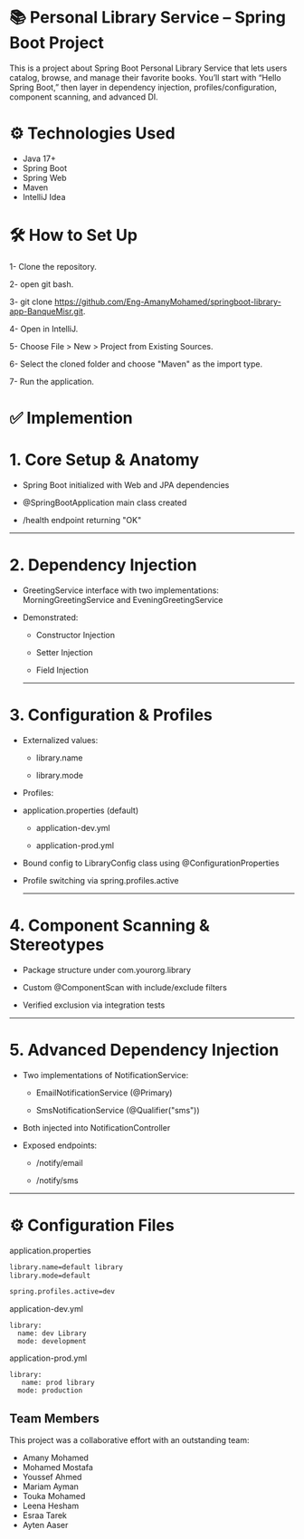 # 📚 Personal Library Service – Spring Boot Project
This is a project about Spring Boot Personal Library Service that lets users catalog, browse, and manage their favorite books. You’ll start with “Hello Spring Boot,” then layer in dependency injection, profiles/configuration, component scanning, and advanced DI.

# ⚙️ Technologies Used
- Java 17+
- Spring Boot
- Spring Web
- Maven
- IntelliJ Idea

# 🛠️ How to Set Up

1- Clone the repository.

2- open git bash.

3- git clone https://github.com/Eng-AmanyMohamed/springboot-library-app-BanqueMisr.git.

4- Open in IntelliJ.

5- Choose File > New > Project from Existing Sources.

6- Select the cloned folder and choose "Maven" as the import type.

7- Run the application.

# ✅ Implemention

# 1. Core Setup & Anatomy

- Spring Boot initialized with Web and JPA dependencies

- @SpringBootApplication main class created

- /health endpoint returning "OK"

 --- 
 
# 2. Dependency Injection

- GreetingService interface with two implementations: MorningGreetingService and EveningGreetingService

- Demonstrated:

  -  Constructor Injection

  -  Setter Injection

  -  Field Injection

  ---
  

# 3. Configuration & Profiles

- Externalized values:

  - library.name

  - library.mode

- Profiles:

- application.properties (default)

   - application-dev.yml

   - application-prod.yml

- Bound config to LibraryConfig class using @ConfigurationProperties

- Profile switching via spring.profiles.active

  ---
  

# 4. Component Scanning & Stereotypes

- Package structure under com.yourorg.library

- Custom @ComponentScan with include/exclude filters

- Verified exclusion via integration tests

---

# 5. Advanced Dependency Injection

- Two implementations of NotificationService:

    - EmailNotificationService (@Primary)

    - SmsNotificationService (@Qualifier("sms"))

- Both injected into NotificationController

- Exposed endpoints:

  - /notify/email

  - /notify/sms
  
---

# ⚙️ Configuration Files

application.properties
```bash
library.name=default library
library.mode=default

spring.profiles.active=dev
```
application-dev.yml
```
library:
  name: dev Library
  mode: development
```
application-prod.yml
```
library:
   name: prod library
  mode: production
```
## Team Members
This project was a collaborative effort with an outstanding team:
- Amany Mohamed
- Mohamed Mostafa
- Youssef Ahmed
- Mariam Ayman
- Touka Mohamed
- Leena Hesham
- Esraa Tarek
- Ayten Aaser


